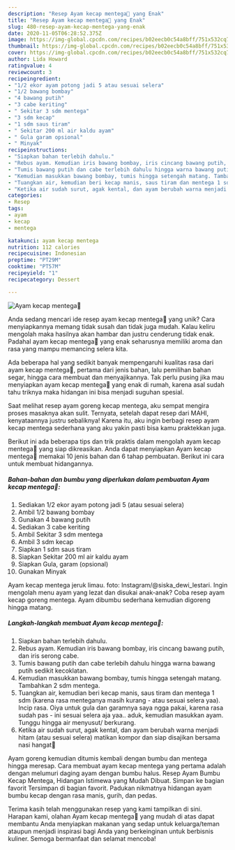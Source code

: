 ```yaml
---
description: "Resep Ayam kecap mentega🧈 yang Enak"
title: "Resep Ayam kecap mentega🧈 yang Enak"
slug: 480-resep-ayam-kecap-mentega-yang-enak
date: 2020-11-05T06:28:52.375Z
image: https://img-global.cpcdn.com/recipes/b02eecb0c54a8bff/751x532cq70/ayam-kecap-mentega🧈-foto-resep-utama.jpg
thumbnail: https://img-global.cpcdn.com/recipes/b02eecb0c54a8bff/751x532cq70/ayam-kecap-mentega🧈-foto-resep-utama.jpg
cover: https://img-global.cpcdn.com/recipes/b02eecb0c54a8bff/751x532cq70/ayam-kecap-mentega🧈-foto-resep-utama.jpg
author: Lida Howard
ratingvalue: 4
reviewcount: 3
recipeingredient:
- "1/2 ekor ayam potong jadi 5 atau sesuai selera"
- "1/2 bawang bombay"
- "4 bawang putih"
- "3 cabe keriting"
- " Sekitar 3 sdm mentega"
- "3 sdm kecap"
- "1 sdm saus tiram"
- " Sekitar 200 ml air kaldu ayam"
- " Gula garam opsional"
- " Minyak"
recipeinstructions:
- "Siapkan bahan terlebih dahulu."
- "Rebus ayam. Kemudian iris bawang bombay, iris cincang bawang putih, dan iris serong cabe."
- "Tumis bawang putih dan cabe terlebih dahulu hingga warna bawang putih sedikit kecoklatan."
- "Kemudian masukkan bawang bombay, tumis hingga setengah matang. Tambahkan 2 sdm mentega."
- "Tuangkan air, kemudian beri kecap manis, saus tiram dan mentega 1 sdm (karena rasa menteganya masih kurang - atau sesuai selera yaa). Incip rasa. Oiya untuk gula dan garamnya saya ngga pakai, karena rasa sudah pas - ini sesuai selera aja yaa.. aduk, kemudian masukkan ayam. Tunggu hingga air menyusut/ berkurang."
- "Ketika air sudah surut, agak kental, dan ayam berubah warna menjadi hitam (atau sesuai selera) matikan kompor dan siap disajikan bersama nasi hangat🤗"
categories:
- Resep
tags:
- ayam
- kecap
- mentega

katakunci: ayam kecap mentega 
nutrition: 112 calories
recipecuisine: Indonesian
preptime: "PT29M"
cooktime: "PT57M"
recipeyield: "1"
recipecategory: Dessert

---
```



![Ayam kecap mentega🧈](https://img-global.cpcdn.com/recipes/b02eecb0c54a8bff/751x532cq70/ayam-kecap-mentega🧈-foto-resep-utama.jpg)

Anda sedang mencari ide resep ayam kecap mentega🧈 yang unik? Cara menyiapkannya memang tidak susah dan tidak juga mudah. Kalau keliru mengolah maka hasilnya akan hambar dan justru cenderung tidak enak. Padahal ayam kecap mentega🧈 yang enak seharusnya memiliki aroma dan rasa yang mampu memancing selera kita.

Ada beberapa hal yang sedikit banyak mempengaruhi kualitas rasa dari ayam kecap mentega🧈, pertama dari jenis bahan, lalu pemilihan bahan segar, hingga cara membuat dan menyajikannya. Tak perlu pusing jika mau menyiapkan ayam kecap mentega🧈 yang enak di rumah, karena asal sudah tahu triknya maka hidangan ini bisa menjadi suguhan spesial.

Saat melihat resep ayam goreng kecap mentega, aku sempat mengira proses masaknya akan sulit. Ternyata, setelah dapat resep dari MAHI, kenyataannya justru sebaliknya! Karena itu, aku ingin berbagi resep ayam kecap mentega sederhana yang aku yakin pasti bisa kamu praktekkan juga.


Berikut ini ada beberapa tips dan trik praktis dalam mengolah ayam kecap mentega🧈 yang siap dikreasikan. Anda dapat menyiapkan Ayam kecap mentega🧈 memakai 10 jenis bahan dan 6 tahap pembuatan. Berikut ini cara untuk membuat hidangannya.

<!--inarticleads1-->

##### Bahan-bahan dan bumbu yang diperlukan dalam pembuatan Ayam kecap mentega🧈:

1. Sediakan 1/2 ekor ayam potong jadi 5 (atau sesuai selera)
1. Ambil 1/2 bawang bombay
1. Gunakan 4 bawang putih
1. Sediakan 3 cabe keriting
1. Ambil  Sekitar 3 sdm mentega
1. Ambil 3 sdm kecap
1. Siapkan 1 sdm saus tiram
1. Siapkan  Sekitar 200 ml air kaldu ayam
1. Siapkan  Gula, garam (opsional)
1. Gunakan  Minyak


Ayam kecap mentega jeruk limau. foto: Instagram/@siska_dewi_lestari. Ingin mengolah menu ayam yang lezat dan disukai anak-anak? Coba resep ayam kecap goreng mentega. Ayam dibumbu sederhana kemudian digoreng hingga matang. 

<!--inarticleads2-->

##### Langkah-langkah membuat Ayam kecap mentega🧈:

1. Siapkan bahan terlebih dahulu.
1. Rebus ayam. Kemudian iris bawang bombay, iris cincang bawang putih, dan iris serong cabe.
1. Tumis bawang putih dan cabe terlebih dahulu hingga warna bawang putih sedikit kecoklatan.
1. Kemudian masukkan bawang bombay, tumis hingga setengah matang. Tambahkan 2 sdm mentega.
1. Tuangkan air, kemudian beri kecap manis, saus tiram dan mentega 1 sdm (karena rasa menteganya masih kurang - atau sesuai selera yaa). Incip rasa. Oiya untuk gula dan garamnya saya ngga pakai, karena rasa sudah pas - ini sesuai selera aja yaa.. aduk, kemudian masukkan ayam. Tunggu hingga air menyusut/ berkurang.
1. Ketika air sudah surut, agak kental, dan ayam berubah warna menjadi hitam (atau sesuai selera) matikan kompor dan siap disajikan bersama nasi hangat🤗


Ayam goreng kemudian ditumis kembali dengan bumbu dan mentega hingga meresap. Cara membuat ayam kecap mentega yang pertama adalah dengan melumuri daging ayam dengan bumbu halus. Resep Ayam Bumbu Kecap Mentega, Hidangan Istimewa yang Mudah Dibuat. Simpan ke bagian favorit Tersimpan di bagian favorit. Padukan nikmatnya hidangan ayam bumbu kecap dengan rasa manis, gurih, dan pedas. 

Terima kasih telah menggunakan resep yang kami tampilkan di sini. Harapan kami, olahan Ayam kecap mentega🧈 yang mudah di atas dapat membantu Anda menyiapkan makanan yang sedap untuk keluarga/teman ataupun menjadi inspirasi bagi Anda yang berkeinginan untuk berbisnis kuliner. Semoga bermanfaat dan selamat mencoba!
